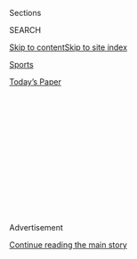 <div id="app">

<div>

<div>

<div>

<div class="NYTAppHideMasthead css-1q2w90k e1suatyy0">

<div class="section css-ui9rw0 e1suatyy2">

<div class="css-eph4ug er09x8g0">

<div class="css-6n7j50">

</div>

<span class="css-1dv1kvn">Sections</span>

<div class="css-10488qs">

<span class="css-1dv1kvn">SEARCH</span>

</div>

[Skip to content](#site-content)[Skip to site
index](#site-index)

</div>

<div id="masthead-section-label" class="css-1wr3we4 eaxe0e00">

[Sports](https://www.nytimes3xbfgragh.onion/section/sports)

</div>

<div class="css-10698na e1huz5gh0">

</div>

</div>

<div id="masthead-bar-one" class="section hasLinks css-15hmgas e1csuq9d3">

<div class="css-uqyvli e1csuq9d0">

</div>

<div class="css-1uqjmks e1csuq9d1">

</div>

<div class="css-9e9ivx">

[](https://myaccount.nytimes3xbfgragh.onion/auth/login?response_type=cookie&client_id=vi)

</div>

<div class="css-1bvtpon e1csuq9d2">

[Today’s
Paper](https://www.nytimes3xbfgragh.onion/section/todayspaper)

</div>

</div>

</div>

</div>

<div data-aria-hidden="false">

<div id="site-content" data-role="main">

<div>

<div class="css-1aor85t" style="opacity:0.000000001;z-index:-1;visibility:hidden">

<div class="css-1hqnpie">

<div class="css-epjblv">

<span class="css-17xtcya">[Sports](/section/sports)</span><span class="css-x15j1o">|</span><span class="css-fwqvlz">N.F.L.
Season Kicks Off With Players’ Protesting
Racism</span>

</div>

<div class="css-k008qs">

<div class="css-1iwv8en">

<span class="css-18z7m18"></span>

<div>

</div>

</div>

<span class="css-1n6z4y">https://nyti.ms/3bNJGwS</span>

<div class="css-1705lsu">

<div class="css-4xjgmj">

<div class="css-4skfbu" data-role="toolbar" data-aria-label="Social Media Share buttons, Save button, and Comments Panel with current comment count" data-testid="share-tools">

  - 
  - 
  - 
  - 
    
    <div class="css-6n7j50">
    
    </div>

  - 

</div>

</div>

</div>

</div>

</div>

</div>

<div class="css-13pd83m">

</div>

<div id="top-wrapper" class="css-1sy8kpn">

<div id="top-slug" class="css-l9onyx">

Advertisement

</div>

[Continue reading the main
story](#after-top)

<div class="ad top-wrapper" style="text-align:center;height:100%;display:block;min-height:250px">

<div id="top" class="place-ad" data-position="top" data-size-key="top">

</div>

</div>

<div id="after-top">

</div>

</div>

<div>

<div id="sponsor-wrapper" class="css-1hyfx7x">

<div id="sponsor-slug" class="css-19vbshk">

Supported by

</div>

[Continue reading the main
story](#after-sponsor)

<div id="sponsor" class="ad sponsor-wrapper" style="text-align:center;height:100%;display:block">

</div>

<div id="after-sponsor">

</div>

</div>

<div class="css-186x18t">

</div>

<div class="css-1vkm6nb ehdk2mb0">

# N.F.L. Season Kicks Off With Players’ Protesting Racism

</div>

After an off-season of social turmoil, the Houston Texans chose not to
be on the field for the playing of “Lift Every Voice and Sing” and “The
Star-Spangled Banner” before the league’s season opener in Kansas City,
Mo.

<div class="css-79elbk" data-testid="photoviewer-wrapper">

<div class="css-z3e15g" data-testid="photoviewer-wrapper-hidden">

</div>

<div class="css-1a48zt4 ehw59r15" data-testid="photoviewer-children">

![<span class="css-16f3y1r e13ogyst0" data-aria-hidden="true">Patrick
Mahomes (15) and his Kansas City Chiefs teammates linked arms before the
start of Thursday’s
game.</span><span class="css-cnj6d5 e1z0qqy90" itemprop="copyrightHolder"><span class="css-1ly73wi e1tej78p0">Credit...</span><span><span>Jamie
Squire/Getty
Images</span></span></span>](https://static01.graylady3jvrrxbe.onion/images/2020/09/10/sports/10Anthem-sub/merlin_176831079_78dbb280-1be1-46df-9fd6-67f283f355bf-articleLarge.jpg?quality=75&auto=webp&disable=upscale)

</div>

</div>

<div class="css-18e8msd">

<div class="css-vp77d3 epjyd6m0">

<div class="css-1baulvz">

By [<span class="css-1baulvz last-byline" itemprop="name">Ken
Belson</span>](https://www.nytimes3xbfgragh.onion/by/ken-belson)

</div>

</div>

  - 
    
    <div class="css-ld3wwf e16638kd2">
    
    Sept. 10,
    2020
    
    </div>

  - 
    
    <div class="css-4xjgmj">
    
    <div class="css-d8bdto" data-role="toolbar" data-aria-label="Social Media Share buttons, Save button, and Comments Panel with current comment count" data-testid="share-tools">
    
      - 
      - 
      - 
      - 
        
        <div class="css-6n7j50">
        
        </div>
    
      - 
    
    </div>
    
    </div>

</div>

</div>

<div class="section meteredContent css-1r7ky0e" name="articleBody" itemprop="articleBody">

<div class="css-1fanzo5 StoryBodyCompanionColumn">

<div class="css-53u6y8">

After an off-season of social and political turmoil, N.F.L. players made
it clear on the night of the season opener that they will continue to
shine a light on social injustice and police brutality against African
Americans.

The Houston Texans, who were in Kansas City, Mo., on Thursday to face
the Chiefs for the first game of the year, remained in their locker room
during the playing of “The Star-Spangled Banner” and “[Lift Every Voice
and Sing](https://twitter.com/NFL/status/1304212564599955456?s=20),”
which is known as the Black national anthem. After the protests
following the police killing of George Floyd in Minneapolis in late May,
the league said the song would be played before every game in Week 1 of
the season.

The Texans stayed inside to keep the focus on systemic racism and to
avoid a debate over kneeling or standing during either or both songs.

“It’s really not about the flag, it’s about making sure that people
understand that Black lives do matter,” Texans Coach Bill O’Brien said
after the game.

</div>

</div>

<div class="css-1fanzo5 StoryBodyCompanionColumn">

<div class="css-53u6y8">

The Chiefs lined up along their sideline while “The Star-Spangled
Banner” played. One player, defensive end [Alex
Okafor](https://www.chiefs.com/team/players-roster/alex-okafor/), knelt
and raised an arm. A teammate put his hand on Okafor’s shoulder. Many
other players linked arms.

After the anthem was played, the Texans ran on to the field to a
smattering of boos from the Arrowhead Stadium crowd, which had been
reduced to 22 percent capacity because of the coronavirus. Some fans
also booed [as the players linked
arms](https://twitter.com/ComplexSports/status/1304216261904281600) in
the middle of the field for a moment of silence, which Texans defensive
lineman J.J. Watt called “unfortunate.” Chiefs quarterback Patrick
Mahomes and Texans quarterback Deshaun Watson, who were both outspoken
this summer about the need for change, were at the center of the line,
arms linked.

The protests at the N.F.L. opener were the latest in a wave of
demonstrations by professional athletes that began late last month with
the widespread postponement of games as players in the N.B.A., the
W.N.B.A., Major League Baseball and other leagues chose to [walk out in
response to the police shooting of Jacob Blake in Kenosha,
Wis.](https://www.nytimes3xbfgragh.onion/2020/08/26/sports/basketball/nba-boycott-bucks-magic-blake-shooting.html)

</div>

</div>

<div class="css-cfo9c3">

</div>

<div class="css-1fanzo5 StoryBodyCompanionColumn">

<div class="css-53u6y8">

Even though about 70 percent of its players are Black, the N.F.L. has
wrestled for several years with how to react to player protests and
calls to address systematic racism and social injustice. The league
largely ignored quarterback Colin Kaepernick when he knelt during the
national anthem throughout the 2016 season to protest police brutality
against African Americans.

</div>

</div>

<div class="css-1fanzo5 StoryBodyCompanionColumn">

<div class="css-53u6y8">

But after President Trump in September 2017 called for teams to fire
players who did not stand for the anthem, the league and its owners
tried to tamp down protests while also pledging tens of millions of
dollars to groups fighting social injustice. The league backed off
trying to ban protests during the anthem after the players’ union filed
a grievance.

Kaepernick, once considered one of the sport’s rising stars, has not
been on an N.F.L. roster since the 2016 season, and in 2017 he accused
the league of blackballing him because of his protests. The N.F.L.
agreed to a multimillion-dollar settlement of the case. In November, the
league organized a tryout for Kaepernick, but the two sides could not
agree on the terms of the audition. [Kaepernick held his own
workout](https://www.nytimes3xbfgragh.onion/2019/11/16/sports/football/colin-kaepernick-nfl-workout.html)
in front of about a half-dozen scouts, but he remains unsigned.

Only a handful of players protested the past couple of seasons. But the
issue was reignited this summer with nationwide demonstrations after
Floyd’s death. In early June, Commissioner [Roger Goodell apologized for
not listening
sooner](https://www.nytimes3xbfgragh.onion/2020/06/05/sports/football/trump-anthem-kneeling-kaepernick.html)to
the concerns of African-American players. At the same time, President
Trump renewed his attacks on the league.

Broadcasters, who pay the league billions of dollars for the rights to
show games, have largely tiptoed around the protests. But in a sign of
the new attitude, Cris Collinsworth, a former player who was one of the
announcers calling Thursday’s game for NBC Sports, lent his support to
the protesters.

“I stand behind these players 100 percent. 100 percent,” he said before
kickoff. “What they’re trying to do is create positive change in this
country that frankly is long, long overdue.”

The bulk of the N.F.L. games will be on Sunday, and it is already clear
there will be more protests. About an hour before the Chiefs and Texans
kicked off, members of the Miami Dolphins took aim at the league’s
efforts to address systematic racism and said they, too, would remain in
the locker room during the playing of “The Star-Spangled Banner” and
“Lift Every Voice and Sing.”

[In a
video](https://twitter.com/realjaywilliams/status/1304186433054420992?s=12)
they posted on Twitter, and which was first reported by ESPN, the
players said they did not appreciate the league’s empty marketing
slogans, which they called “fluff and empty gestures.”

</div>

</div>

<div class="css-1fanzo5 StoryBodyCompanionColumn">

<div class="css-53u6y8">

“We don’t need another publicity parade, so we’ll just stay inside until
it’s time to play the game,” the players said, referring to their game
against the New England Patriots on Sunday.

Playing “Lift Every Voice and Sing” before games, they said, “is just a
way to save face.”

“We need changed hearts, not just a response to pressure,” they added.

The video ended with Dolphins Coach Brian Flores, who is Afro-Latino and
one of just three Black head coaches in the league, repeating the
message, “We’ll just stay inside.”

The league this summer [approved a plan for players to wear
decals](https://www.seahawks.com/news/seahawks-to-wear-helmet-decals-supporting-social-justice-initiatives-honoring-vi)
on the backs of their helmets with the names of victims of racist
violence. Teams are stenciling the words “End Racism” in the end zones,
and the N.F.L. has encouraged teams to use their stadiums as polling
centers on Election Day.

Some of the league’s biggest stars are getting messages across in
advertisements. Mahomes, who in July signed a [10-year contract worth as
much as $500
million](https://www.nytimes3xbfgragh.onion/2020/07/06/sports/football/pat-mahomes-contract.html),
[appeared in an Adidas
ad](https://twitter.com/PatrickMahomes/status/1303504412242071552) in
which he said: “We’re gonna be playing sports. But at the same time
we’re gonna be taking action, and we’re gonna be making change in the
world.”

Mahomes has been a vocal supporter of voter registration initiatives and
[fighting voter
suppression](https://chiefswire.usatoday.com/2020/06/23/kansas-city-chiefs-patrick-mahomes-lebron-james-more-than-a-vote/).

Like Goodell, some N.F.L. team owners have said they support the
players’ right to protest. Last week, John Mara, co-owner of the
Giants, [said he preferred that players
stand](https://www.giants.com/news/john-mara-joe-judge-daniel-jones-saquon-barkley-jabrill-peppers-training-camp)
for the national anthem, but that he would back those who did not.

“I’m going to support your right to do that because I believe in the
First Amendment, and I believe in the right of people, especially
players, to take a knee in silent protest if that’s what they want to
do,” he said.

</div>

</div>

<div>

</div>

</div>

<div>

</div>

<div>

</div>

<div>

</div>

<div>

<div id="bottom-wrapper" class="css-1ede5it">

<div id="bottom-slug" class="css-l9onyx">

Advertisement

</div>

[Continue reading the main
story](#after-bottom)

<div id="bottom" class="ad bottom-wrapper" style="text-align:center;height:100%;display:block;min-height:90px">

</div>

<div id="after-bottom">

</div>

</div>

</div>

</div>

</div>

## Site Index

<div>

</div>

## Site Information Navigation

  - [© <span>2020</span> <span>The New York Times
    Company</span>](https://help.nytimes3xbfgragh.onion/hc/en-us/articles/115014792127-Copyright-notice)

<!-- end list -->

  - [NYTCo](https://www.nytco.com/)
  - [Contact
    Us](https://help.nytimes3xbfgragh.onion/hc/en-us/articles/115015385887-Contact-Us)
  - [Work with us](https://www.nytco.com/careers/)
  - [Advertise](https://nytmediakit.com/)
  - [T Brand Studio](http://www.tbrandstudio.com/)
  - [Your Ad
    Choices](https://www.nytimes3xbfgragh.onion/privacy/cookie-policy#how-do-i-manage-trackers)
  - [Privacy](https://www.nytimes3xbfgragh.onion/privacy)
  - [Terms of
    Service](https://help.nytimes3xbfgragh.onion/hc/en-us/articles/115014893428-Terms-of-service)
  - [Terms of
    Sale](https://help.nytimes3xbfgragh.onion/hc/en-us/articles/115014893968-Terms-of-sale)
  - [Site
    Map](https://spiderbites.nytimes3xbfgragh.onion)
  - [Help](https://help.nytimes3xbfgragh.onion/hc/en-us)
  - [Subscriptions](https://www.nytimes3xbfgragh.onion/subscription?campaignId=37WXW)

</div>

</div>

</div>

</div>
